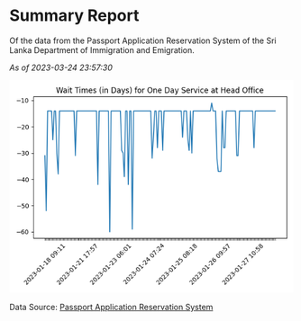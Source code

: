 # Summary Report

Of the data from the Passport Application Reservation System of the Sri Lanka Department of Immigration and Emigration.

*As of 2023-03-24 23:57:30*

![Wait Time Chart](summary.wait_time_chart.png)

Data Source: [Passport Application Reservation System](https://eservices.immigration.gov.lk:8443/appointment/pages/reservationApplication.xhtml)